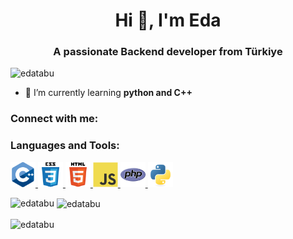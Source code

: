<h1 align="center">Hi 👋, I'm Eda</h1>
<h3 align="center">A passionate Backend developer from Türkiye</h3>

<p align="left"> <img src="https://komarev.com/ghpvc/?username=edatabu&label=Profile%20views&color=0e75b6&style=flat" alt="edatabu" /> </p>

- 🌱 I’m currently learning **python and C++**

<h3 align="left">Connect with me:</h3>
<p align="left">
</p>

<h3 align="left">Languages and Tools:</h3>
<p align="left"> <a href="https://www.w3schools.com/cpp/" target="_blank" rel="noreferrer"> <img src="https://raw.githubusercontent.com/devicons/devicon/master/icons/cplusplus/cplusplus-original.svg" alt="cplusplus" width="40" height="40"/> </a> <a href="https://www.w3schools.com/css/" target="_blank" rel="noreferrer"> <img src="https://raw.githubusercontent.com/devicons/devicon/master/icons/css3/css3-original-wordmark.svg" alt="css3" width="40" height="40"/> </a> <a href="https://www.w3.org/html/" target="_blank" rel="noreferrer"> <img src="https://raw.githubusercontent.com/devicons/devicon/master/icons/html5/html5-original-wordmark.svg" alt="html5" width="40" height="40"/> </a> <a href="https://developer.mozilla.org/en-US/docs/Web/JavaScript" target="_blank" rel="noreferrer"> <img src="https://raw.githubusercontent.com/devicons/devicon/master/icons/javascript/javascript-original.svg" alt="javascript" width="40" height="40"/> </a> <a href="https://www.php.net" target="_blank" rel="noreferrer"> <img src="https://raw.githubusercontent.com/devicons/devicon/master/icons/php/php-original.svg" alt="php" width="40" height="40"/> </a> <a href="https://www.python.org" target="_blank" rel="noreferrer"> <img src="https://raw.githubusercontent.com/devicons/devicon/master/icons/python/python-original.svg" alt="python" width="40" height="40"/> </a> </p>

<p><img align="left" src="https://github-readme-stats.vercel.app/api/top-langs?username=edatabu&show_icons=true&locale=en&layout=compact" alt="edatabu" /></p>

<p>&nbsp;<img align="center" src="https://github-readme-stats.vercel.app/api?username=edatabu&show_icons=true&locale=en" alt="edatabu" /></p>

<p><img align="center" src="https://github-readme-streak-stats.herokuapp.com/?user=edatabu&" alt="edatabu" /></p>
